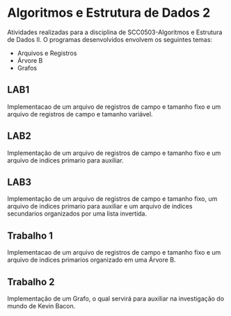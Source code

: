 # Algoritmos e Estrutura de Dados 2

Atividades realizadas para a disciplina de SCC0503-Algoritmos e Estrutura de Dados II. O programas desenvolvidos envolvem os seguintes temas:

* Arquivos e Registros
* Árvore B
* Grafos

## LAB1
Implementacao de um arquivo de registros de campo e tamanho fixo e um arquivo de registros de campo e tamanho variável.

## LAB2
Implementação de um arquivo de registros de campo e tamanho fixo e um arquivo de indices primario para auxiliar.

## LAB3
Implementação de um arquivo de registros de campo e tamanho fixo, um arquivo de indices primario para auxiliar e um arquivo de indices secundarios organizados por uma lista invertida.

## Trabalho 1
Implementacao de um arquivo de registros de campo e tamanho fixo e um arquivo de indices primarios organizado em uma Árvore B.

## Trabalho 2
Implementação de um Grafo, o qual servirá para auxiliar na investigação do mundo de Kevin Bacon.
